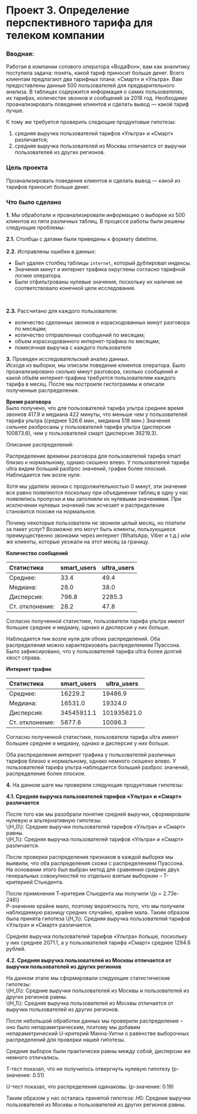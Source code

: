 # Проект 3. Определение перспективного тарифа для телеком компании

### Вводная: 
Работая в компании сотового оператора «ВодаФон», вам как аналитику поступила задача: понять, какой тариф приносит больше денег.
Всего клиентам предлагают два тарифных плана: «Смарт» и «Ультра». Вам предоставлены данные 500 пользователей для предварительного анализа. В таблицах содержится информация о самих пользователях, их тарифах, количестве звонков и сообщений за 2018 год. Необходимо проанализировать поведение клиентов и сделать вывод — какой тариф лучше.

К тому же требуется проверить следющие продуктовые гипотезы:
1. средняя выручка пользователей тарифов «Ультра» и «Смарт» различается;
2. средняя выручка пользователей из Москвы отличается от выручки пользователей из других регионов.


### Цель проекта 
Проанализировать поведение клиентов и сделать вывод — какой из тарифов приносит больше денег.

#### 

### Что было сделано 

**1.**  Мы обработали и проанализировали информацию о выборке из 500 клиентов из пяти различных таблиц. В процессе работы были решены следующие проблемы:

**2.1.** Столбцы с датами были приведены к формату datetime.
<br><br>
**2.2.** Исправлены ошибки в данных:

- Был удален столбец таблицы `internet`, который дублировал индексы.
- Значения минут и интернет трафика округлены согласно тарифной логике оператора.
- Были отфильтрованы нулевые значения, поскольку их наличие не соответствовало конечной цели исследования. 
<br>

**2.3.** Рассчитано для каждого пользователя:
<br>
- количество сделанных звонков и израсходованных минут разговора по месяцам;
- количество отправленных сообщений по месяцам;
- объем израсходованного интернет-трафика по месяцам;
- помесячная выручка с каждого пользователя 
        

**3.** Проведен исследовательский анализ данных.  
Исходя из выборки, мы описали поведение клиентов оператора. Было проанализировано сколько минут разговора, сколько сообщений и какой объём интернет-трафика требуется пользователям каждого тарифа в месяц. После мы построили гистограммы и описали полученные распределения.

**Время разговора**  
Было получено, что для пользователей тарифа ультра среднее время звонков 417.9 и медиана 422 минуты, что меньше чем у пользователей тарифа ультра (среднее 526.6 мин., медиана 518 мин.)
Значения сильнее разбросаны у пользователей тарифа ультра (дисперсия 100873.6), чем у пользователей смарт (дисперсия 36219.3).

Описание распределений:

Распределение времени разговора для пользователей тарифа smart близко к нормальному, однако скошено влево.
У пользователей тарифа ultra видим больший разброс значений, график более плоский. Наблюдается пик возле нуля. 

Хотя мы удаляли звонки с продолжительностью 0 минут, эти значения все равно появляются поскольку при объединении таблиц в одну у нас появлялись пропуски и мы заполняли их нулевыми значениями. При исключении нулевых значений пик исчезает и распределение становится похоже на нормальное.

Почему некоторые пользователи не звонили целый месяц, но платили за пакет услуг? Возможно это могут быть клиенты, пользующиеся преимущественно звонками через интернет (WhatsApp, Viber и т.д.) или же клиенты, которые уезжали на этот месяц за границу.

**Количество сообщений**  

| Статистика      | smart_users | ultra_users |
| :-------------- | ----------- | ----------- |
| Среднее:        | 33.4        | 49.4        |
| Медиана:        | 28.0        | 38.0        |
| Дисперсия:      | 796.8       | 2285.3      |
| Ст. отклонение: | 28.2        | 47.8        |

Согласно полученной статистике, пользователи тарифа ультра имеют большее среднее и медиану, однако и дисперсия у них больше. 

Наблюдается пик возле нуля для обоих распределений. Оба распределения можно характеризовать распределением Пуассона. Было зафиксировано, что у пользователей тарифа ultra более долгий хвост справа.

**Интернет трафик**  

| Статистика      | smart_users | ultra_users |
| :-------------- | ----------- | ----------- |
| Среднее:        | 16229.2     | 19486.9     |
| Медиана:        | 16531.0     | 19324.0     |
| Дисперсия:      | 34545911.1  | 101935621.0 |
| Ст. отклонение: | 5877.6      | 10096.3     |


Согласно полученной статистике, пользователи тарифа ultra имеют большее среднее и медиану, однако и дисперсия у них больше.

Оба распределения интернет трафика у пользователей различных тарифов близко к нормальному, однако немного скошено влево.
У пользователей тарифа ультра наблюдается больший разброс значений, распределение более плоское.

**4.** На данном шаге мы проверяли следующие продуктовые гипотезы:

**4.1. Cредняя выручка пользователей тарифов «Ультра» и «Смарт» различается**  

После того как мы разобрали понятие средней выручки, сформировали нулевую и альтернативную гипотезы:
<br>\\(H_0\\): Средние выручки пользователей тарифов «Ультра» и «Смарт» равны.
<br>\\(H_1\\): Средняя выручка пользователей тарифов «Ультра» и «Смарт» различается.

После проверки распределения признаков в каждой выборке мы выявили, что оба распределения схожи с распределением Пуассона. 
На основании этого был выбран метод для сравнения средних двух генеральных совокупностей по отдельно взятым выборкам – Т-критерией Стьюдента.

После применения Т-критерия Стьюдента мы получили \\(p =  2.73e-246\\)  
Р-значение крайне мало, поэтому вероятность того, что мы получили наблюдаемую разницу средних случайно, крайне мала.
Таким образом была принята гипотеза \\(H_1\\): Средняя выручка пользователей тарифов «Ультра» и «Смарт» различается.  

Средняя выручка пользователей тарифов «Ультра» больше, поскольку у них среднее 2071.1, а у пользователей тарифа «Смарт» среднее 1294.6 рублей.

**4.2. Cредняя выручка пользователей из Москвы отличается от выручки пользователей из других регионов**  

На данном этапе мы сформировали следующие статистические гипотезы:
<br>\\(H_0\\): Средние выручки пользователей из Москвы и пользователей из других регионов равны.
<br>\\(H_1\\): Cредняя выручка пользователей из Москвы отличается от выручки пользователей из других регионов.

После небольшой обработки данных мы проверили распределение – оно было непараметрическим, поэтому мы добавим непараметрический U-критерий Манна-Уитни о равенстве выборочных распределений для проверки нашей гипотезы.

Средние выборок были практически равны между собой, дисперсии же немного отличались.

Т-тест показал, что не получилось отвергнуть нулевую гипотезу (p-значение: 0.51)

U-тест показал, что распределения одинаковы. (p-значение: 0.19)

Таким образом у нас осталась принятой гипотеза: 𝐻0: Средние выручки пользователей из Москвы и пользователей из других регионов равны.

